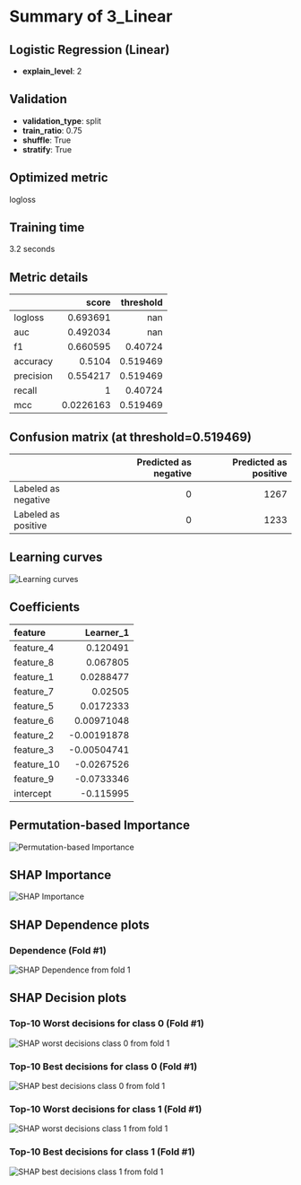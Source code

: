 # Summary of 3_Linear

## Logistic Regression (Linear)
- **explain_level**: 2

## Validation
 - **validation_type**: split
 - **train_ratio**: 0.75
 - **shuffle**: True
 - **stratify**: True

## Optimized metric
logloss

## Training time

3.2 seconds

## Metric details
|           |     score |   threshold |
|:----------|----------:|------------:|
| logloss   | 0.693691  |  nan        |
| auc       | 0.492034  |  nan        |
| f1        | 0.660595  |    0.40724  |
| accuracy  | 0.5104    |    0.519469 |
| precision | 0.554217  |    0.519469 |
| recall    | 1         |    0.40724  |
| mcc       | 0.0226163 |    0.519469 |


## Confusion matrix (at threshold=0.519469)
|                     |   Predicted as negative |   Predicted as positive |
|:--------------------|------------------------:|------------------------:|
| Labeled as negative |                       0 |                    1267 |
| Labeled as positive |                       0 |                    1233 |

## Learning curves
![Learning curves](learning_curves.png)

## Coefficients
| feature    |   Learner_1 |
|:-----------|------------:|
| feature_4  |  0.120491   |
| feature_8  |  0.067805   |
| feature_1  |  0.0288477  |
| feature_7  |  0.02505    |
| feature_5  |  0.0172333  |
| feature_6  |  0.00971048 |
| feature_2  | -0.00191878 |
| feature_3  | -0.00504741 |
| feature_10 | -0.0267526  |
| feature_9  | -0.0733346  |
| intercept  | -0.115995   |


## Permutation-based Importance
![Permutation-based Importance](permutation_importance.png)

## SHAP Importance
![SHAP Importance](shap_importance.png)

## SHAP Dependence plots

### Dependence (Fold #1)
![SHAP Dependence from fold 1](learner_1_shap_dependence.png)

## SHAP Decision plots

### Top-10 Worst decisions for class 0 (Fold #1)
![SHAP worst decisions class 0 from fold 1](learner_1_shap_class_0_worst_decisions.png)
### Top-10 Best decisions for class 0 (Fold #1)
![SHAP best decisions class 0 from fold 1](learner_1_shap_class_0_best_decisions.png)
### Top-10 Worst decisions for class 1 (Fold #1)
![SHAP worst decisions class 1 from fold 1](learner_1_shap_class_1_worst_decisions.png)
### Top-10 Best decisions for class 1 (Fold #1)
![SHAP best decisions class 1 from fold 1](learner_1_shap_class_1_best_decisions.png)